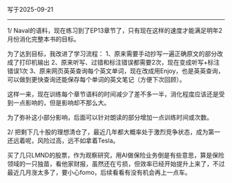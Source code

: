 写于2025-09-21

-----

1/ Naval的语料，现在练习到了EP13章节了，只有现在这样的速度才能满足明年2月份消化完整本书的目标。

为了达到目标，我改进了学习流程：
1、原来需要手动抄写一遍正确原文的部分改成了打印机输出
2、原来听写、过错和标注错误都需要2次，现在变成听写+标注错误1次
3、原来网页英英查询每个英文单词，现在改成用Enjoy，也是英英查询，可以做到更快查询还能保存每个单词的英文笔记（方便下次回顾）。

这样一来，现在训练每个章节语料的时间减少了差不多一半，消化程度应该还是受到一点影响的，但是影响却不那么大。

为了弥补这小部分影响，后面可以针对朗读的部分增加一点训练时间或次数。

2/ 把剩下几十股的理想清仓了，最近几年都大概率处于激烈竞争状态，成为第一还远着呢，风险过高，远不如拿着Tesla。

买了几只LMND的股票，作为观察研究，用AI做保险业务倒是有些意思，算是保险领域的一只独苗，看他家财报，虽然还在亏损，但效率已经开始提升上来了，不过最近几月涨太多了，要小心fomo，后续看看有没有机会再上一点车。

